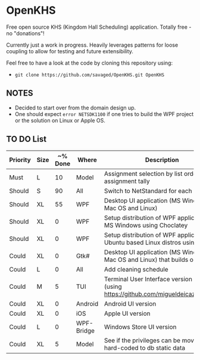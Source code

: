 # OpenKHS

Free open source KHS (Kingdom Hall Scheduling) application. Totally free - no "donations"!

Currently just a work in progress. Heavily leverages patterns for loose coupling to allow for testing and future extensibility.

Feel free to have a look at the code by cloning this repository using:

* `git clone https://github.com/savaged/OpenKHS.git OpenKHS`

## NOTES

* Decided to start over from the domain design up.
* One should expect `error NETSDK1100` if one tries to build the WPF project or the solution on Linux or Apple OS.

## TO DO List

| Priority | Size | ~% Done | Where | Description |
| --- | --- | --- | --- | --- |
| Must | L | 10 | Model | Assignment selection by list ordered by assignment tally |
| Should | S | 90 | All | Switch to NetStandard for each library |
| Should | XL | 55 | WPF | Desktop UI application (MS Windows, Mac OS and Linux) |
| Should | XL | 0 | WPF | Setup distribution of WPF application for MS Windows using Choclatey |
| Should | XL | 0 | WPF | Setup distribution of WPF application for Ubuntu based Linux distros using AptGet |
| Could | XL | 0 | Gtk# | Desktop UI application (MS Windows, Mac OS and Linux) that builds on Linux |
| Could | L | 0 | All | Add cleaning schedule |
| Could | M | 5 | TUI | Terminal User Interface version [Gui.cs](using https://github.com/migueldeicaza/gui.cs) |
| Could | XL | 0 | Android | Android UI version |
| Could | XL | 0 | iOS | Apple UI version |
| Could | L | 0 | WPF-Bridge | Windows Store UI version |
| Could | XL | 5 | Model | See if the privileges can be moved from hard-coded to db static data |
